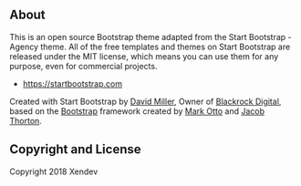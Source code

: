 ## About

This is an open source Bootstrap theme adapted from the Start Bootstrap - Agency theme. All of the free templates and themes on Start Bootstrap are released under the MIT license, which means you can use them for any purpose, even for commercial projects.

* https://startbootstrap.com

Created with Start Bootstrap by [David Miller](http://davidmiller.io/), Owner of [Blackrock Digital](http://blackrockdigital.io/), based on the [Bootstrap](http://getbootstrap.com/) framework created by [Mark Otto](https://twitter.com/mdo) and [Jacob Thorton](https://twitter.com/fat).

## Copyright and License

Copyright 2018 Xendev
